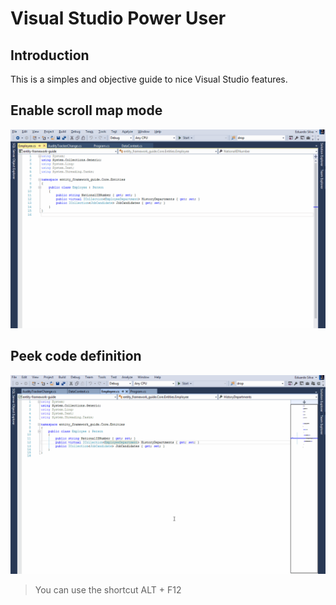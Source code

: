 # Visual Studio Power User

## Introduction

This is a simples and objective guide to nice Visual Studio features.

## Enable scroll map mode

![Image](images/scroll_map_mode.gif)

## Peek code definition

![Image](images/peek_code_definition.gif)

> You can use the shortcut ALT + F12